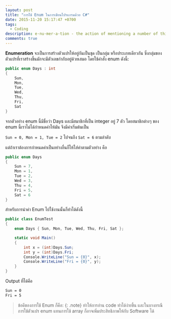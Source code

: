 ```yaml
---
layout: post
title: "การใช้ Enum ในการเขียนโปรแกรมด้วย C#"
date: 2015-11-20 15:17:47 +0700
tags:
  - Coding
description: e·nu·mer·a·tion - the action of mentioning a number of things one by one.
comments: true
---
```

**Enumeration** จะเป็นการสร้างตัวแปรให้อยู่กันเป็นชุด เป็นกลุ่ม หรือประเภทเดียวกัน  ซึ่งกลุ่มของตัวแปรที่เราสร้างขึ้นมักจะมีตัวเลขกำกับอยู่ด้วยเสมอ โดยใช้คำสั่ง enum ดังนี้:

~~~csharp
public enum Days : int
{
    Sun,
    Mon,
    Tue,
    Wed,
    Thu,
    Fri,
    Sat
}
~~~
จากตัวอย่าง enum นี้มีชื่อว่า Days และมีสมาชิกที่เป็น integer อยู่ 7 ตัว โดยสมาชิกต่างๆ ของ enum นี้เราไม่ได้กำหนดค่าให้มัน จึงมีค่าเริ่มต้นเป็น

`Sun = 0, Mon = 1, Tue = 2` ไปจนถึง `Sat = 6` ตามลำดับ

แต่ถ้าเราต้องการกำหนดค่าเป็นอย่างอื่นก็ให้ใส่ค่าตามตัวอย่าง คือ
~~~csharp
public enum Days
{
    Sun = 7,
    Mon = 1,
    Tue = 2,
    Wed = 3,
    Thu = 4,
    Fri = 5,
    Sat = 6
}
~~~
สำหรับการนำค่า Enum ไปใช้งานนั้นก็ทำได้ดังนี้
~~~csharp
public class EnumTest
{
    enum Days { Sun, Mon, Tue, Wed, Thu, Fri, Sat };

    static void Main()
    {
        int x = (int)Days.Sun;
        int y = (int)Days.Fri;
        Console.WriteLine("Sun = {0}", x);
        Console.WriteLine("Fri = {0}", y);
    }
}
~~~
Output ที่ได้คือ
~~~bash
Sun = 0
Fri = 5
~~~
>ข้อดีของการใช้ Enum ก็คือ:
{: .note}
>ทำให้การอ่าน code ทำได้ง่ายขึ้น และในบางกรณีการใช้ตัวแปร enum แทนการใช้ array ก็อาจเพิ่มประสิทธิภาพให้กับ Software ได้
